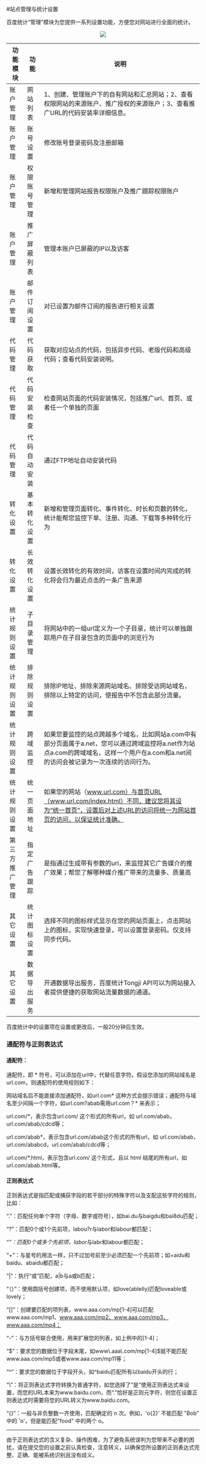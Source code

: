#站点管理与统计设置

百度统计“管理”模块为您提供一系列设置功能，方便您对网站进行全面的统计。

<div style="text-align:center">
    <img style="width:px;"src="file:///home/lin/Pictures/aiwohui/setting.png" />
</div>

|功能模块|    功能 | 说明|
|--|--|--|
|账户管理|    网站列表|    1、创建、管理账户下的自有网站和汇总网站；2、查看权限网站的来源账户、推广授权的来源账户；3、查看推广URL的代码安装率详细信息。|
|账户管理|  账号设置|    修改账号登录密码及注册邮箱|
|账户管理|  权限账号管理|  新增和管理网站报告权限账户及推广跟踪权限账户|
|账户管理 | 推广屏蔽列表|  管理本账户已屏蔽的IP以及访客|
|账户管理 | 邮件订阅设置 | 对已设置为邮件订阅的报告进行相关设置|
|代码管理|    代码获取|   获取对应站点的代码，包括异步代码、老版代码和高级代码；查看代码安装说明。|
|代码管理| 代码安装检查|  检查网站页面的代码安装情况，包括推广url、首页、或者任一个单独的页面|
|代码管理| 代码自动安装|  通过FTP地址自动安装代码|
|转化设置 |   基本转化设置|  新增和管理页面转化、事件转化、时长和页数的转化，统计能帮您监控下单、注册、沟通、下载等多种转化行为|
|转化设置| 长效转化设置 | 设置长效转化的有效时间，访客在设置时间内完成的转化将会归为最近点击的一条广告来源|
|统计规则设置 | 子目录管理 |  将网站中的一组url定义为一个子目录，统计可以单独跟踪用户在子目录包含的页面中的浏览行为|
|统计规则设置 |排除规则设置|  排除IP地址、排除来源网站域名、排除受访网站域名，排除以上特定的访问，使报告中不包含此部分流量。|
|统计规则设置 |跨域监控 |   如果您要监控的站点跨越多个域名，比如网站a.com中有部分页面属于a.net，您可以通过跨域监控将a.net作为站点a.com的跨域域名，这样一个用户在a.com和a.net间的访问会被记录为一次连续的访问行为。|
|统计规则设置 |统一页面地址 | 如果您的网站（www.url.com）与首页URL（www.url.com/index.html）不同，建议您将其设为“统一首页”，设置后对上述URL的访问将统一为网站首页的访问，以保证统计准确。|
|第三方推广管理 |指定广告跟踪|  是指通过生成带有参数的url，来监控其它广告媒介的推广效果；帮您了解哪种媒介推广带来的流量多、质量高|
|其它设置|    统计图标设置|  选择不同的图标样式显示在您的网站页面上，点击网站上的图标，实现快速登录，可以设置登录密码。仅支持同步代码。|
|其它设置 |数据导出服务|  开通数据导出服务，百度统计Tongji API可以为网站接入者提供便捷的获取网站流量数据的通道。|

百度统计中的设置项在设置或更改后，一般20分钟后生效。

### 通配符与正则表达式
#### 通配符：

通配符，即 * 符号，可以添加在url中，代替任意字符。假设您添加的网站域名是url.com，则通配符的使用规则如下：

网站域名后不能直接添加通配符，如url.com* 这种方式会提示错误；通配符与域名至少间隔一个字符，如url.com?abab需用url.com？* 来表示；

url.com/*，表示包含url.com/ 这个形式的所有url，如 url.com/abab，url.com/abab/cdcd等；

url.com/abab*，表示包含url.com/abab这个形式的所有url，如 url.com/abab，url.com/ababcd，url.com/abab/cdcd等；

url.com/*.html，表示包含url.com/ 这个形式，且以 html 结尾的所有url，如url.com/abab.html等。

#### 正则表达式

正则表达式是指匹配或捕获字段的若干部分的特殊字符以及支配这些字符的规则，比如：

“.”：匹配任何单个字符（字母、数字或符号），如bai.du与baigdu和bai8du匹配；

“?”：匹配0个或1个先前项，labou?r与labor和labour都匹配；

“*”：匹配0个或多个先前项，labo*r与labr和labour都匹配；

“+”：与星号的用法一样，只不过加号前至少必须匹配一个先前项；如+aidu和baidu、abaidu都匹配；

“|”：执行“或”匹配，a|b与a或b匹配；

“（）”：使用圆括号创建项，而不使用默认项，如love(ableIly)匹配loveable或lovely；

“[]”：创建要匹配的项列表，www\.aaa\.com/mp[1-4]可以匹配www.aaa.com/mp1、www.aaa.com/mp2、www.aaa.com/mp3、www.aaa.com/mp4；

“-”：与方括号联合使用，用来扩展您的列表，如上例中的[1-4]；

“$”：要求您的数据位于字段末尾，如www\.aaa\.com/mp[1-4]$就不能匹配www.aaa.com/mp5或者www.aaa.com/mp11等；

“^”：要求您的数据位于字段开头，如^baidu匹配所有以baidu开头的行；

“\”：将正则表达式字符转换为普通字符，如您选择了“是”使用正则表达式来设置，而您的URL本来为www.baidu.com，而“.”恰好是正则元字符，则您在设置正则表达式时需要将您的URL转义为www\.baidu\.com。

“{}”：一般与非负整数一齐使用，匹配确定的 n 次。例如，'o{2}' 不能匹配 "Bob" 中的 'o'，但是能匹配"food" 中的两个 o。

---

由于正则表达式的含义复杂、操作困难，为了避免系统误判为您带来不必要的困扰，请在提交您的设置之前认真检查，注意转义，以确保您所设置的正则表达式完整、正确、能被系统识别且没有歧义。
